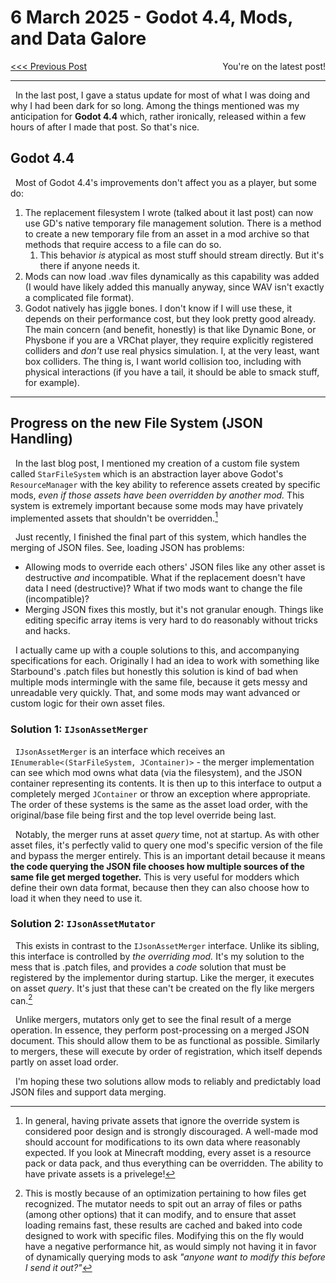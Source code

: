 # 6 March 2025 - Godot 4.4, Mods, and Data Galore
<span style="float:left">[&lt;&lt;&lt; Previous Post](../03/03.md)</span>
<!--<span style="float:right">[Next Post &gt;&gt;&gt;]()</span>-->
<span style="float:right">You're on the latest post!</span>
<br/>
***

&nbsp;&nbsp;In the last post, I gave a status update for most of what I was doing and why I had been dark for so long. Among the things mentioned was my anticipation for **Godot 4.4** which, rather ironically, released within a few hours of after I made that post. So that's nice.

## Godot 4.4

&nbsp;&nbsp;Most of Godot 4.4's improvements don't affect you as a player, but some do:

1. The replacement filesystem I wrote (talked about it last post) can now use GD's native temporary file management solution. There is a method to create a new temporary file from an asset in a mod archive so that methods that require access to a file can do so.
    1. This behavior *is* atypical as most stuff should stream directly. But it's there if anyone needs it.
2. Mods can now load .wav files dynamically as this capability was added (I would have likely added this manually anyway, since WAV isn't exactly a complicated file format).
3. Godot natively has jiggle bones. I don't know if I will use these, it depends on their performance cost, but they look pretty good already. The main concern (and benefit, honestly) is that like Dynamic Bone, or Physbone if you are a VRChat player, they require explicitly registered colliders and *don't* use real physics simulation. I, at the very least, want box colliders. The thing is, I want world collision too, including with physical interactions (if you have a tail, it should be able to smack stuff, for example).

***

## Progress on the new File System (JSON Handling)

&nbsp;&nbsp;In the last blog post, I mentioned my creation of a custom file system called `StarFileSystem` which is an abstraction layer above Godot's `ResourceManager` with the key ability to reference assets created by specific mods, *even if those assets have been overridden by another mod.* This system is extremely important because some mods may have privately implemented assets that shouldn't be overridden.[^disp:Note&nbsp;1]

&nbsp;&nbsp;Just recently, I finished the final part of this system, which handles the merging of JSON files. See, loading JSON has problems:

* Allowing mods to override each others' JSON files like any other asset is destructive *and* incompatible. What if the replacement doesn't have data I need (destructive)? What if two mods want to change the file (incompatible)?
* Merging JSON fixes this mostly, but it's not granular enough. Things like editing specific array items is very hard to do reasonably without tricks and hacks.

&nbsp;&nbsp;I actually came up with a couple solutions to this, and accompanying specifications for each. Originally I had an idea to work with something like Starbound's .patch files but honestly this solution is kind of bad when multiple mods intermingle with the same file, because it gets messy and unreadable very quickly. That, and some mods may want advanced or custom logic for their own asset files.

### Solution 1: `IJsonAssetMerger`

&nbsp;&nbsp;`IJsonAssetMerger` is an interface which receives an `IEnumerable<(StarFileSystem, JContainer)>` - the merger implementation can see which mod owns what data (via the filesystem), and the JSON container representing its contents. It is then up to this interface to output a completely merged `JContainer` or throw an exception where appropriate. The order of these systems is the same as the asset load order, with the original/base file being first and the top level override being last.

&nbsp;&nbsp;Notably, the merger runs at asset *query* time, not at startup. As with other asset files, it's perfectly valid to query one mod's specific version of the file and bypass the merger entirely. This is an important detail because it means **the code querying the JSON file chooses how multiple sources of the same file get merged together.** This is very useful for modders which define their own data format, because then they can also choose how to load it when they need to use it.

### Solution 2: `IJsonAssetMutator`

&nbsp;&nbsp;This exists in contrast to the `IJsonAssetMerger` interface. Unlike its sibling, this interface is controlled by *the overriding mod.* It's my solution to the mess that is .patch files, and provides a *code* solution that must be registered by the implementor during startup. Like the merger, it executes on asset *query*. It's just that these can't be created on the fly like mergers can.[^2]

&nbsp;&nbsp;Unlike mergers, mutators only get to see the final result of a merge operation. In essence, they perform post-processing on a merged JSON document. This should allow them to be as functional as possible. Similarly to mergers, these will execute by order of registration, which itself depends partly on asset load order.

&nbsp;&nbsp;I'm hoping these two solutions allow mods to reliably and predictably load JSON files and support data merging.

[^disp:Note&nbsp;1]: In general, having private assets that ignore the override system is considered poor design and is strongly discouraged. A well-made mod should account for modifications to its own data where reasonably expected. If you look at Minecraft modding, every asset is a resource pack or data pack, and thus everything can be overridden. The ability to have private assets is a privelege!
[^2]: This is mostly because of an optimization pertaining to how files get recognized. The mutator needs to spit out an array of files or paths (among other options) that it can modify, and to ensure that asset loading remains fast, these results are cached and baked into code designed to work with specific files. Modifying this on the fly would have a negative performance hit, as would simply not having it in favor of dynamically querying mods to ask *"anyone want to modify this before I send it out?"*